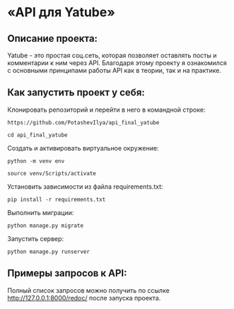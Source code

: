 # «API для Yatube»

## Описание проекта: 
Yatube - это простая соц.сеть, которая позволяет оставлять посты и комментарии к ним через API. Благодаря этому проекту я ознакомился с основными принципами работы API как в теории, так и на практике.

## Как запустить проект у себя:
Клонировать репозиторий и перейти в него в командной строке:
```
https://github.com/PotashevIlya/api_final_yatube
```
```
cd api_final_yatube
```
Cоздать и активировать виртуальное окружение:
```
python -m venv env
```
```
source venv/Scripts/activate
```
Установить зависимости из файла requirements.txt:
```
pip install -r requirements.txt
```
Выполнить миграции:
```
python manage.py migrate
```
Запустить сервер:
```
python manage.py runserver
```
## Примеры запросов к API:
Полный список запросов можно получить по ссылке http://127.0.0.1:8000/redoc/ после запуска проекта. 

